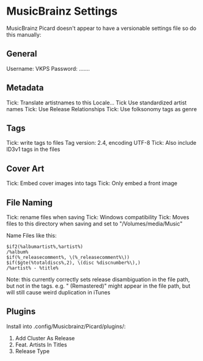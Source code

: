 # MusicBrainz Settings #

MusicBrainz Picard doesn't appear to have a versionable settings file so do this manually:

## General ##

Username: VKPS
Password: .......

## Metadata ##

Tick: Translate artistnames to this Locale...
Tick Use standardized artist names
Tick: Use Release Relationships
Tick: Use folksonomy tags as genre


## Tags ##

Tick: write tags to files
Tag version: 2.4, encoding UTF-8
Tick: Also include ID3v1 tags in the files

## Cover Art ##

Tick: Embed cover images into tags
Tick: Only embed a front image

## File Naming ##

Tick: rename files when saving
Tick: Windows compatibility
Tick: Moves files to this directory when saving
   and set to "/Volumes/media/Music"

Name Files like this: 
```
$if2(%albumartist%,%artist%)
/%album%
$if(%_releasecomment%, \(%_releasecomment%\))
$if($gte(%totaldiscs%,2), \(disc %discnumber%\),)
/%artist% - %title%
```

Note: this currently correctly sets release disambiguation in the file path, but not in the tags.
e.g. " (Remastered)" might appear in the file path, but will still cause weird duplication in iTunes

## Plugins

Install into .config/Musicbrainz/Picard/plugins/:

1. Add Cluster As Release
2. Feat. Artists In Titles
3. Release Type
 